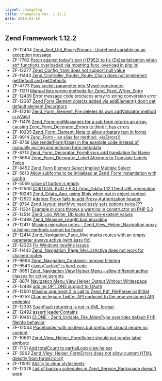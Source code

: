 ```yaml
---
layout: changelog
title: Changelog ver. 1.12.2
date: 2013-01-18
---
```


## Zend Framework 1.12.2

- ZF-12404	[Zend_Amf_Util_BinaryStream - Undefined variable on an exception message](/issue/browse/ZF-12404)
- ZF-7762	[Patch against today's svn (r17952) to fix (De)serialization when str* functions overloaded via mbstring.func_overload in php.ini](/issue/browse/ZF-7762)
- ZF-12277	[Zend_Config_Yaml does not support null value](/issue/browse/ZF-12277)
- ZF-11443	[Zend_Controller_Router_Route_Chain does not implement getDefault and getDefaults](/issue/browse/ZF-11443)
- ZF-4773	[Pass socket parameter into Mysqli constructor](/issue/browse/ZF-4773)
- ZF-11211	[Manual lists wrong methods for Zend_Feed_Writer_Entry](/issue/browse/ZF-11211)
- ZF-12439	[Error message code produces array to string conversion error](/issue/browse/ZF-12439)
- ZF-12387	[Zend Form Element objects added via addElement() don't get default element Decorators](/issue/browse/ZF-12387)
- ZF-12210	[Zend_Form_Element_File deletes its own addValidator method in isValid](/issue/browse/ZF-12210)
- ZF-11476	[Zend_Form::getMessages for a sub form returns an array, causing Zend_Form_Decorator_Errors to think it has errors](/issue/browse/ZF-11476)
- ZF-10205	[Zend_Form_Element_Note to allow arbatary text in forms](/issue/browse/ZF-10205)
- ZF-9914	[Zend_Form - an alias for method: ->isErrors()](/issue/browse/ZF-9914)
- ZF-8758	[Use renderForm(false) in the example code instead of manually pulling and echoing form metadata](/issue/browse/ZF-8758)
- ZF-8713	[Zend_Form_Decorator_FormErrors add translation for Name](/issue/browse/ZF-8713)
- ZF-8694	[Zend_Form_Decorator_Label Attempts to Translate Labels Twice](/issue/browse/ZF-8694)
- ZF-8452	[Zend Form Element Select Implied Multiple Select](/issue/browse/ZF-8452)
- ZF-5613	[Allow subforms to be initialized at Zend_Form instantiation with config](/issue/browse/ZF-5613)
- ZF-5056	[value of button is empty](/issue/browse/ZF-5056)
- ZF-12500	[[CRITICAL BUG + FIX] Zend_Gdata 1.12.1 feed URL generation](/issue/browse/ZF-12500)
- ZF-10243	[Zend_Gdata_App, using $this when not in object context](/issue/browse/ZF-10243)
- ZF-12522	[Adapter Proxy fails to add Proxy-Authorization header](/issue/browse/ZF-12522)
- ZF-9754	[Zend_layout::startMvc needlessly sets options twice???](/issue/browse/ZF-9754)
- ZF-11324	[Example in docs throws a warning in constructor on PHP 5.3](/issue/browse/ZF-11324)
- ZF-12514	[Zend_Log_Writer_Db looks for non-existent values](/issue/browse/ZF-12514)
- ZF-12498	[Zend_Measure_Length bad encoding](/issue/browse/ZF-12498)
- ZF-12417	[Missing migration notes - Zend_View_Helper_Navigation proxy to helper methods cannot be found](/issue/browse/ZF-12417)
- ZF-12414	[Zend_Navigation_Page_Mvc marks routes with an empty parameter always active (with easy fix)](/issue/browse/ZF-12414)
- ZF-12323	[Fix Windows newline issues](/issue/browse/ZF-12323)
- ZF-11442	[Zend_Navigation_Page_Mvc::isActive does not work for chained routes](/issue/browse/ZF-11442)
- ZF-9994	[Zend_Navigation_Container improve filtering](/issue/browse/ZF-9994)
- ZF-9543	[class="active" is hard-code](/issue/browse/ZF-9543)
- ZF-8951	[Zend_Navigation View Helper Menu - allow different active classes for active parents](/issue/browse/ZF-8951)
- ZF-8874	[Navigation Menu View Helper Output Without Whitespace](/issue/browse/ZF-8874)
- ZF-12488	[adding OPTIONS support to OAuth](/issue/browse/ZF-12488)
- ZF-12501	[Missing argument 2 in call to Zend_Pdf_FileParser::isBitSet](/issue/browse/ZF-12501)
- ZF-9253	[Change legacy Twitter API endpoint to the new versioned API endpoint](/issue/browse/ZF-9253)
- ZF-12393	[SoapFault returning is not in XML format](/issue/browse/ZF-12393)
- ZF-12492	[assertHeaderContains](/issue/browse/ZF-12492)
- ZF-10461	[CLONE - Zend_Validate_File_MimeType overrides default PHP fileinfo behavior](/issue/browse/ZF-10461)
- ZF-12044	[Placeholder with no items but prefix set should render no content](/issue/browse/ZF-12044)
- ZF-10661	[Zend_View_Helper_FormSelect should not render label attribute](/issue/browse/ZF-10661)
- ZF-7151	[Add totalCount to partialLoop view helper](/issue/browse/ZF-7151)
- ZF-5962	[Zend_View_Helper_FormErrors does not allow custom HTML directly from formErrors()](/issue/browse/ZF-5962)
- ZF-11592	[Ability to clear stylesheets](/issue/browse/ZF-11592)
- ZF-12378	[List of backup schedules in Zend_Service_Rackspace doesn't work](/issue/browse/ZF-12378)
